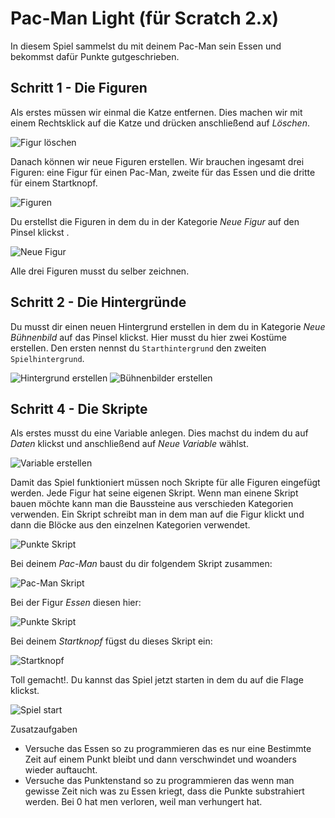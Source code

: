 # Pac-Man Light (für Scratch 2.x)

In diesem Spiel sammelst du mit deinem Pac-Man sein Essen und bekommst dafür Punkte gutgeschrieben.

## Schritt 1 - Die Figuren

Als erstes müssen wir einmal die Katze entfernen. Dies machen wir mit einem Rechtsklick auf die Katze und drücken anschließend auf _Löschen_.

![Figur löschen](images/Figur_loeschen.jpg)

Danach können wir neue Figuren erstellen. Wir brauchen ingesamt drei Figuren: eine Figur für einen Pac-Man, zweite für das Essen und die dritte für einem Startknopf.

![Figuren](images/Figuren.jpg)

Du erstellst die Figuren in dem du in der Kategorie _Neue Figur_ auf den Pinsel klickst .

![Neue Figur](images/Figur_erstellen.jpg)

Alle drei Figuren musst du selber zeichnen.

## Schritt 2 - Die Hintergründe

Du musst dir einen neuen Hintergrund erstellen in dem du in Kategorie _Neue Bühnenbild_ auf das Pinsel klickst. Hier musst du hier zwei Kostüme erstellen. Den ersten nennst du ```Starthintergrund``` den zweiten ```Spielhintergrund```.

![Hintergrund erstellen](images/Hintergrund_erstellen.jpg)
![Bühnenbilder erstellen](images/Kostueme.jpg)

## Schritt 4 - Die Skripte

Als erstes musst du eine Variable anlegen. Dies machst du indem du auf
_Daten_ klickst und anschließend auf _Neue Variable_ wählst.

![Variable erstellen](images/Variable_erstellen.jpg)

Damit das Spiel funktioniert müssen noch Skripte für alle Figuren eingefügt werden. Jede Figur hat seine eigenen Skript. Wenn man einene Skript bauen möchte kann man die Baussteine aus verschieden Kategorien verwenden. Ein Skript schreibt man in dem man auf die Figur klickt und dann die Blöcke aus den einzelnen Kategorien verwendet.

![Punkte Skript](images/Bloecke.jpg)

Bei deinem _Pac-Man_ baust du dir folgendem Skript zusammen:

![Pac-Man Skript](images/Pac-Man.jpg)

Bei der Figur _Essen_ diesen hier:

![Punkte Skript](images/Essen_Script.jpg)

Bei deinem _Startknopf_ fügst du dieses Skript ein:

![Startknopf](images/Startknopf.jpg)

Toll gemacht!. Du kannst das Spiel jetzt starten in dem du auf die Flage klickst.

![Spiel start](images/Spiel_start.jpg)

Zusatzaufgaben

* Versuche das Essen so zu programmieren das es nur eine Bestimmte Zeit auf einem Punkt bleibt und dann verschwindet und woanders wieder auftaucht.
* Versuche das Punktenstand so zu programmieren das wenn man gewisse Zeit nich was zu Essen kriegt, dass die Punkte substrahiert werden. Bei 0 hat men verloren, weil man verhungert hat.